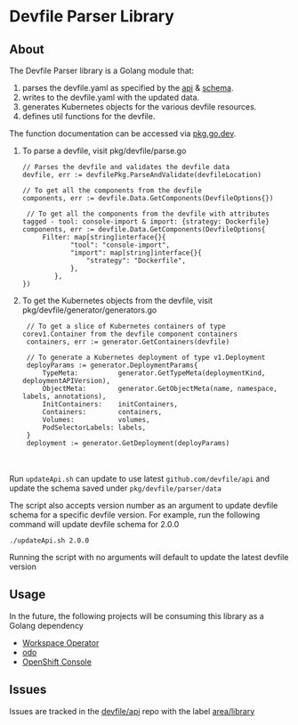 # Devfile Parser Library

## About

The Devfile Parser library is a Golang module that:
1. parses the devfile.yaml as specified by the [api](https://devfile.github.io/devfile/api-reference.html) & [schema](https://github.com/devfile/api/tree/master/schemas/latest).
2. writes to the devfile.yaml with the updated data.
3. generates Kubernetes objects for the various devfile resources.
4. defines util functions for the devfile.

The function documentation can be accessed via [pkg.go.dev](https://pkg.go.dev/github.com/devfile/library). 
1. To parse a devfile, visit pkg/devfile/parse.go 
    ```
    // Parses the devfile and validates the devfile data
    devfile, err := devfilePkg.ParseAndValidate(devfileLocation)

    // To get all the components from the devfile
    components, err := devfile.Data.GetComponents(DevfileOptions{})

     // To get all the components from the devfile with attributes tagged - tool: console-import & import: {strategy: Dockerfile}
    components, err := devfile.Data.GetComponents(DevfileOptions{
         Filter: map[string]interface{}{
				"tool": "console-import",
				"import": map[string]interface{}{
					"strategy": "Dockerfile",
				},
			},
    })
    ```
2. To get the Kubernetes objects from the devfile, visit pkg/devfile/generator/generators.go
   ```
    // To get a slice of Kubernetes containers of type corev1.Container from the devfile component containers
    containers, err := generator.GetContainers(devfile)

    // To generate a Kubernetes deployment of type v1.Deployment
    deployParams := generator.DeploymentParams{
		TypeMeta:          generator.GetTypeMeta(deploymentKind, deploymentAPIVersion),
		ObjectMeta:        generator.GetObjectMeta(name, namespace, labels, annotations),
		InitContainers:    initContainers,
		Containers:        containers,
		Volumes:           volumes,
		PodSelectorLabels: labels,
	}
	deployment := generator.GetDeployment(deployParams)
   ```
   
<br></br>
Run `updateApi.sh` can update to use latest `github.com/devfile/api` and update the schema saved under `pkg/devfile/parser/data`

The script also accepts version number as an argument to update devfile schema for a specific devfile version.
For example, run the following command will update devfile schema for 2.0.0
```
./updateApi.sh 2.0.0
```
Running the script with no arguments will default to update the latest devfile version


## Usage

In the future, the following projects will be consuming this library as a Golang dependency

* [Workspace Operator](https://github.com/devfile/devworkspace-operator)
* [odo](https://github.com/openshift/odo)
* [OpenShift Console](https://github.com/openshift/console)

## Issues

Issues are tracked in the [devfile/api](https://github.com/devfile/api) repo with the label [area/library](https://github.com/devfile/api/issues?q=is%3Aopen+is%3Aissue+label%3Aarea%2Flibrary) 
